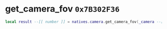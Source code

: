 # get_camera_fov `0x7B302F36`

```lua
local result --[[ number ]] = natives.camera.get_camera_fov(_camera --[[ integer ]])
```